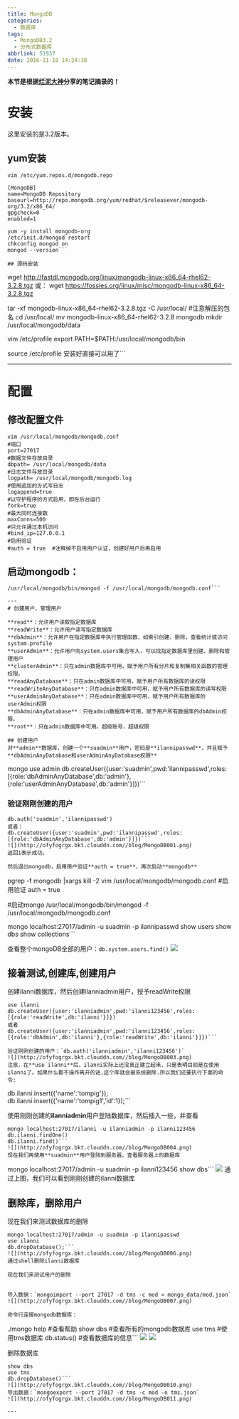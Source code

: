 ```yaml
---
title: MongoDB
categories:
  - 数据库
tags:
  - MongoDB3.2
  - 分布式数据库
abbrlink: 51937
date: 2016-11-10 14:24:38
---
```


**本节是根据[烂泥大神](http://www.ilanni.com/)分享的笔记摘录的！**

# 安装
这里安装的是3.2版本。

## yum安装
```
vim /etc/yum.repos.d/mongodb.repo

[MongoDB]
name=MongoDB Repository
baseurl=http://repo.mongodb.org/yum/redhat/$releasever/mongodb-org/3.2/x86_64/
gpgcheck=0
enabled=1

yum -y install mongodb-org
/etc/init.d/mongod restart
chkconfig mongod on
mongod --version```

## 源码安装
```
wget http://fastdl.mongodb.org/linux/mongodb-linux-x86_64-rhel62-3.2.8.tgz
或：
wget https://fossies.org/linux/misc/mongodb-linux-x86_64-3.2.8.tgz

tar -xf mongodb-linux-x86_64-rhel62-3.2.8.tgz -C /usr/local/    #注意解压的包名
cd /usr/local/
mv mongodb-linux-x86_64-rhel62-3.2.8 mongodb
mkdir /usr/local/mongodb/data

vim /etc/profile
export PATH=$PATH:/usr/local/mongodb/bin

source /etc/profile
安装好直接可以用了```

---
# 配置
## 修改配置文件
```
vim /usr/local/mongodb/mongodb.conf
#端口
port=27017
#数据文件存放目录
dbpath= /usr/local/mongodb/data
#日志文件存放目录
logpath= /usr/local/mongodb/mongodb.log
#使用追加的方式写日志
logappend=true
#以守护程序的方式启用，即在后台运行
fork=true
#最大同时连接数
maxConns=500
#只允许通过本机访问
#bind_ip=127.0.0.1
#启用验证
#auth = true  #注释掉不启用用户认证，创建好用户后再启用
```


## 启动mongodb：
```
/usr/local/mongodb/bin/mongod -f /usr/local/mongodb/mongodb.conf```

---
# 创建用户、管理用户

**read**：允许用户读取指定数据库
**readWrite**：允许用户读写指定数据库
**dbAdmin**：允许用户在指定数据库中执行管理函数，如索引创建、删除，查看统计或访问system.profile
**userAdmin**：允许用户向system.users集合写入，可以找指定数据库里创建、删除和管理用户
**clusterAdmin**：只在admin数据库中可用，赋予用户所有分片和复制集相关函数的管理权限。
**readAnyDatabase**：只在admin数据库中可用，赋予用户所有数据库的读权限
**readWriteAnyDatabase**：只在admin数据库中可用，赋予用户所有数据库的读写权限
**userAdminAnyDatabase**：只在admin数据库中可用，赋予用户所有数据库的userAdmin权限
**dbAdminAnyDatabase**：只在admin数据库中可用，赋予用户所有数据库的dbAdmin权限。
**root**：只在admin数据库中可用。超级账号，超级权限

## 创建用户
对**admin**数据库，创建一个**suadmin**用户，密码是**ilannipasswd**，并且赋予**dbAdminAnyDatabase和userAdminAnyDatabase权限**
```
mongo
use admin
db.createUser({user:'suadmin',pwd:'ilannipasswd',roles:[{role:'dbAdminAnyDatabase',db:'admin'},{role:'userAdminAnyDatabase',db:'admin'}]})```

### 验证刚刚创建的用户
```
db.auth('suadmin','ilannipasswd')
或者：
db.createUser({user:'suadmin',pwd:'ilannipasswd',roles:[{role:'dbAdminAnyDatabase',db:'admin'}]})```
![](http://ofyfogrgx.bkt.clouddn.com//blog/MongoDB001.png)
返回1表示成功。

然后退出mongodb，启用用户验证**auth = true**，再次启动**mongodb**
```
pgrep -f mongodb |xargs kill -2
vim /usr/local/mongodb/mongodb.conf
#启用验证
auth = true

#启动mongo
/usr/local/mongodb/bin/mongod -f /usr/local/mongodb/mongodb.conf


mongo localhost:27017/admin -u suadmin -p ilannipasswd
show users
show dbs
show collections```

查看整个mongoDB全部的用户：`db.system.users.find()`
![](http://ofyfogrgx.bkt.clouddn.com//blog/MongoDB002.png)

## 接着测试,创建库,创建用户
创建ilanni数据库，然后创建ilanniadmin用户，授予readWrite权限
```
use ilanni
db.createUser({user:'ilanniadmin',pwd:'ilanni123456',roles:[{role:'readWrite',db:'ilanni'}]})
或者
db.createUser({user:'ilanniadmin',pwd:'ilanni123456',roles:[{role:'dbAdmin',db:'ilanni'},{role:'readWrite',db:'ilanni'}]})```

验证刚刚创建的用户：`db.auth('ilanniadmin','ilanni123456')`
![](http://ofyfogrgx.bkt.clouddn.com//blog/MongoDB003.png)
注意，在**use ilanni**后，ilanni实际上还没真正建立起来，只是表明目前是在使用ilanni了。如果什么都不操作离开的话,这个库就会被系统删除.所以我们还要执行下面的命令:
```
db.ilanni.insert({'name':'tompig'});
db.ilanni.insert({'name':'tompig1','id':1});```

使用刚刚创建的**ilanniadmin**用户登陆数据库，然后插入一些，并查看
```
mongo localhost:27017/ilanni -u ilanniadmin -p ilanni123456
db.ilanni.findOne()
db.ilanni.find()```
![](http://ofyfogrgx.bkt.clouddn.com//blog/MongoDB004.png)
现在我们再使用**suadmin**用户登陆到服务器，查看服务器上的数据库
```
mongo localhost:27017/admin -u suadmin -p ilanni123456
show dbs```
![](http://ofyfogrgx.bkt.clouddn.com//blog/MongoDB005.png)
通过上图，我们可以看到刚刚创建的ilanni数据库

## 删除库，删除用户
现在我们来测试数据库的删除
```
mongo localhost:27017/admin -u suadmin -p ilannipasswd
use ilanni
db.dropDatabase();```
![](http://ofyfogrgx.bkt.clouddn.com//blog/MongoDB006.png)
通过shell删除ilanni数据库

现在我们来测试用户的删除


导入数据：`mongoimport --port 27017 -d tms -c mod < mongo_data/mod.json`
![](http://ofyfogrgx.bkt.clouddn.com//blog/MongoDB007.png)

命令行连接mongodb数据库：
```
./mongo
help        #查看帮助
show dbs    #查看所有的mongodb数据库
use tms     #使用tms数据库
db.status() #查看数据库的信息```
![](http://ofyfogrgx.bkt.clouddn.com//blog/MongoDB008.png)
![](http://ofyfogrgx.bkt.clouddn.com//blog/MongoDB009.png)

删除数据库
```
show dbs
use tms
db.dropDatabase()```
![](http://ofyfogrgx.bkt.clouddn.com//blog/MongoDB010.png)
导出数据：`mongoexport --port 27017 -d tms -c mod -o tms.json`
![](http://ofyfogrgx.bkt.clouddn.com//blog/MongoDB011.png)

---







